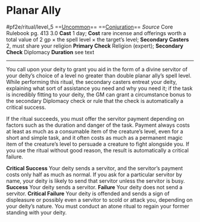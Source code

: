 # Planar Ally
#pf2e/ritual/level_5
==[Uncommon](Uncommon.md)== ==[Conjuration](Conjuration.md)==
*Source* Core Rulebook pg. 413 3.0
**Cast** 1 day; **Cost** rare incense and offerings worth a total value of 2 gp × the spell level × the target’s level; **Secondary Casters** 2, must share your religion
**Primary Check** Religion (expert); **Secondary Check** Diplomacy
**Duration** see text

---
You call upon your deity to grant you aid in the form of a divine servitor of your deity’s choice of a level no greater than double planar ally’s spell level. While performing this ritual, the secondary casters entreat your deity, explaining what sort of assistance you need and why you need it; if the task is incredibly fitting to your deity, the GM can grant a circumstance bonus to the secondary Diplomacy check or rule that the check is automatically a critical success.

If the ritual succeeds, you must offer the servitor payment depending on factors such as the duration and danger of the task. Payment always costs at least as much as a consumable item of the creature’s level, even for a short and simple task, and it often costs as much as a permanent magic item of the creature’s level to persuade a creature to fight alongside you. If you use the ritual without good reason, the result is automatically a critical failure.

**Critical Success** Your deity sends a servitor, and the servitor’s payment costs only half as much as normal. If you ask for a particular servitor by name, your deity is likely to send that servitor unless the servitor is busy.
**Success** Your deity sends a servitor.
**Failure** Your deity does not send a servitor.
**Critical Failure** Your deity is offended and sends a sign of displeasure or possibly even a servitor to scold or attack you, depending on your deity’s nature. You must conduct an atone ritual to regain your former standing with your deity.